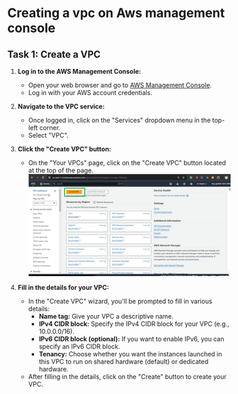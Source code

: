 # Creating a vpc on Aws management console

## Task 1: Create a VPC

1. **Log in to the AWS Management Console:**
   - Open your web browser and go to [AWS Management Console](https://console.aws.amazon.com/).
   - Log in with your AWS account credentials.

2. **Navigate to the VPC service:**
   - Once logged in, click on the "Services" dropdown menu in the top-left corner.
   - Select "VPC".

4. **Click the "Create VPC" button:**
   - On the "Your VPCs" page, click on the "Create VPC" button located at the top of the page.
     ![screenshot of create VPC](image/vpccreate.png)

5. **Fill in the details for your VPC:**
   - In the "Create VPC" wizard, you'll be prompted to fill in various details:
     - **Name tag:** Give your VPC a descriptive name.
     - **IPv4 CIDR block:** Specify the IPv4 CIDR block for your VPC (e.g., 10.0.0.0/16).
     - **IPv6 CIDR block (optional):** If you want to enable IPv6, you can specify an IPv6 CIDR block.
     - **Tenancy:** Choose whether you want the instances launched in this VPC to run on shared hardware (default) or dedicated hardware.
   - After filling in the details, click on the "Create" button to create your VPC.

